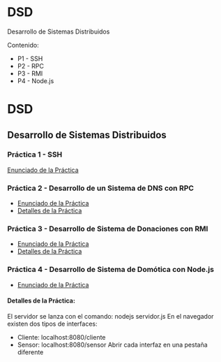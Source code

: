 # DSD
Desarrollo de Sistemas Distribuidos

Contenido: 

* P1 - SSH 
* P2 - RPC
* P3 - RMI
* P4 - Node.js

# DSD
## Desarrollo de Sistemas Distribuidos

### Práctica 1 - SSH

[Enunciado de la Práctica](https://github.com/angelrobp/DSD/blob/master/Practica%201%20SSH/DSD-P1-2018.pdf)

### Práctica 2 - Desarrollo de un Sistema de DNS con RPC
* [Enunciado de la Práctica](https://github.com/angelrobp/DSD/blob/master/Practica%202%20RPC/Pr%C3%A1ctica%202-RPC.pdf)
* [Detalles de la Práctica](https://github.com/angelrobp/DSD/blob/master/Practica%202%20RPC/Detalles_Practica2.pdf)

### Práctica 3 - Desarrollo de Sistema de Donaciones con RMI
* [Enunciado de la Práctica](https://github.com/angelrobp/DSD/blob/master/Practica%203%20RMI/Transparencias-P3-RMI.pdf)
* [Detalles de la Práctica](https://github.com/angelrobp/DSD/blob/master/Practica%203%20RMI/Detalles_Practica3.pdf)

### Práctica 4 - Desarrollo de Sistema de Domótica con Node.js
* [Enunciado de la Práctica](https://github.com/angelrobp/DSD/blob/master/Practica%204%20NODEJS/p4-nodejs.pdf)

#### Detalles de la Práctica:

El servidor se lanza con el comando: nodejs servidor.js
En el navegador existen dos tipos de interfaces:
* Cliente: localhost:8080/cliente
* Sensor: localhost:8080/sensor
Abrir cada interfaz en una pestaña diferente







